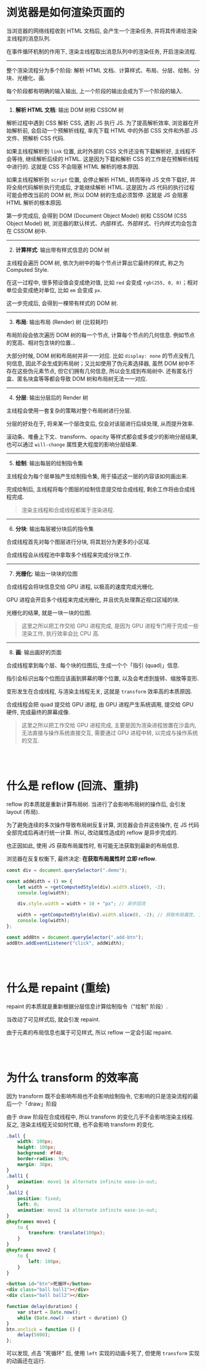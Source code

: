 # 浏览器是如何渲染页面的

当浏览器的网络线程收到 HTML 文档后, 会产生一个渲染任务, 并将其传递给渲染主线程的消息队列.

在事件循环机制的作用下, 渲染主线程取出消息队列中的渲染任务, 开启渲染流程.

---

整个渲染流程分为多个阶段: 解析 HTML 文档、计算样式、布局、分层、绘制、分块、光栅化、画.

每个阶段都有明确的输入输出, 上一个阶段的输出会成为下一个阶段的输入.

---

1.  **解析 HTML 文档**: 输出 DOM 树和 CSSOM 树

解析过程中遇到 CSS 解析 CSS, 遇到 JS 执行 JS. 为了提高解析效率, 浏览器在开始解析前, 会启动一个预解析线程, 率先下载 HTML 中的外部 CSS 文件和外部 JS 文件、预解析 CSS 代码.

如果主线程解析到 `link` 位置, 此时外部的 CSS 文件还没有下载解析好, 主线程不会等待, 继续解析后续的 HTML. 这是因为下载和解析 CSS 的工作是在预解析线程中进行的. 这就是 CSS 不会阻塞 HTML 解析的根本原因.

如果主线程解析到 `script` 位置, 会停止解析 HTML, 转而等待 JS 文件下载好, 并将全局代码解析执行完成后, 才能继续解析 HTML. 这是因为 JS 代码的执行过程可能会修改当前的 DOM 树, 所以 DOM 树的生成必须暂停. 这就是 JS 会阻塞 HTML 解析的根本原因.

第一步完成后, 会得到 DOM (Document Object Model) 树和 CSSOM (CSS Object Model) 树, 浏览器的默认样式、内部样式、外部样式、行内样式均会包含在 CSSOM 树中.

---

2.  **计算样式**: 输出带有样式信息的 DOM 树

主线程会遍历 DOM 树, 依次为树中的每个节点计算出它最终的样式, 称之为 Computed Style.

在这一过程中, 很多预设值会变成绝对值, 比如 `red` 会变成 `rgb(255, 0, 0)`；相对单位会变成绝对单位, 比如 `em` 会变成 `px`.

这一步完成后, 会得到一棵带有样式的 DOM 树.

---

3.  **布局**: 输出布局 (Render) 树 (比较耗时)

布局阶段会依次遍历 DOM 树的每一个节点, 计算每个节点的几何信息. 例如节点的宽高、相对包含块的位置...

大部分时候, DOM 树和布局树并非一一对应. 比如 `display: none` 的节点没有几何信息, 因此不会生成到布局树；又比如使用了伪元素选择器, 虽然 DOM 树中不存在这些伪元素节点, 但它们拥有几何信息, 所以会生成到布局树中. 还有匿名行盒、匿名块盒等等都会导致 DOM 树和布局树无法一一对应.

---

4.  **分层**: 输出分层后的 Render 树

主线程会使用一套复杂的策略对整个布局树进行分层.

分层的好处在于, 将来某一个层改变后, 仅会对该层进行后续处理, 从而提升效率.

滚动条、堆叠上下文、transform、opacity 等样式都会或多或少的影响分层结果, 也可以通过 `will-change` 属性更大程度的影响分层结果.

---

5.  **绘制**: 输出每层的绘制指令集

主线程会为每个层单独产生绘制指令集, 用于描述这一层的内容该如何画出来.

完成绘制后, 主线程将每个图层的绘制信息提交给合成线程, 剩余工作将由合成线程完成.

> 渲染主线程和合成线程都属于渲染进程.

---

6.  **分块**: 输出每层被分块后的指令集

合成线程首先对每个图层进行分块, 将其划分为更多的小区域.

合成线程会从线程池中拿取多个线程来完成分块工作.

---

7.  **光栅化**: 输出一块块的位图

合成线程会将块信息交给 GPU 进程, 以极高的速度完成光栅化.

GPU 进程会开启多个线程来完成光栅化, 并且优先处理靠近视口区域的块.

光栅化的结果, 就是一块一块的位图.

> 这里之所以把工作交给 GPU 进程完成, 是因为 GPU 进程专门用于完成一些渲染工作, 执行效率会比 CPU 高.

---

8.  **画**: 输出画好的页面

合成线程拿到每个层、每个块的位图后, 生成一个个「指引 (quad)」信息.

指引会标识出每个位图应该画到屏幕的哪个位置, 以及会考虑到旋转、缩放等变形.

变形发生在合成线程, 与渲染主线程无关, 这就是 `transform` 效率高的本质原因.

合成线程会把 quad 提交给 GPU 进程, 由 GPU 进程产生系统调用, 提交给 GPU 硬件, 完成最终的屏幕成像.

> 这里之所以把工作交给 GPU 进程完成, 主要是因为渲染进程放置在沙盒内, 无法直接与操作系统直接交互, 需要通过 GPU 进程中转, 以完成与操作系统的交互.

<br><br>

# 什么是 reflow (回流、重排)

reflow 的本质就是重新计算布局树. 当进行了会影响布局树的操作后, 会引发 layout (布局).

为了避免连续的多次操作导致布局树反复计算, 浏览器会合并这些操作, 在 JS 代码全部完成后再进行统一计算. 所以, 改动属性造成的 reflow 是异步完成的.

也正因如此, 使用 JS 获取布局属性时, 有可能无法获取到最新的布局信息.

浏览器在反复权衡下, 最终决定: **在获取布局属性时 立即 reflow**.

```js
const div = document.querySelector(".demo");

const addWidth = () => {
    let width = +getComputedStyle(div).width.slice(0, -2);
    console.log(width);

    div.style.width = width + 10 + "px"; // 异步回流

    width = +getComputedStyle(div).width.slice(0, -2); // 获取布局属性, 立即回流
    console.log(width);
};

const addBtn = document.querySelector(".add-btn");
addBtn.addEventListener("click", addWidth);
```

<br><br>

# 什么是 repaint (重绘)

repaint 的本质就是重新根据分层信息计算绘制指令（"绘制" 阶段）.

当改动了可见样式后, 就会引发 repaint.

由于元素的布局信息也属于可见样式, 所以 reflow 一定会引起 repaint.

<br><br>

# 为什么 transform 的效率高

因为 transform 既不会影响布局也不会影响绘制指令, 它影响的只是渲染流程的最后一个「draw」阶段

由于 draw 阶段在合成线程中, 所以 transform 的变化几乎不会影响渲染主线程. 反之, 渲染主线程无论如何忙碌, 也不会影响 transform 的变化.

```css
.ball {
    width: 100px;
    height: 100px;
    background: #f40;
    border-radius: 50%;
    margin: 30px;
}
.ball1 {
    animation: move1 1s alternate infinite ease-in-out;
}
.ball2 {
    position: fixed;
    left: 0;
    animation: move2 1s alternate infinite ease-in-out;
}
@keyframes move1 {
    to {
        transform: translate(100px);
    }
}
@keyframes move2 {
    to {
        left: 100px;
    }
}
```

```html
<button id="btn">死循环</button>
<div class="ball ball1"></div>
<div class="ball ball2"></div>
```

```js
function delay(duration) {
    var start = Date.now();
    while (Date.now() - start < duration) {}
}
btn.onclick = function () {
    delay(5000);
};
```

可以发现, 点击 "死循环" 后, 使用 `left` 实现的动画卡死了, 但使用 `transform` 实现的动画还在运行.

<br>
